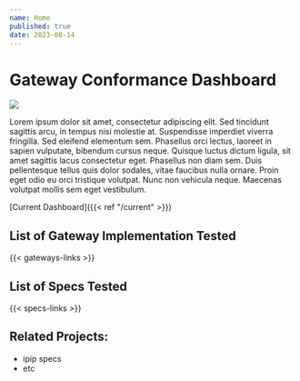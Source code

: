 ```yaml
---
name: Home
published: true
date: 2023-08-14
---
```


# Gateway Conformance Dashboard

<img src="/logo.png" style="max-width: 12rem;" />

Lorem ipsum dolor sit amet, consectetur adipiscing elit. Sed tincidunt sagittis arcu, in tempus nisi molestie at. Suspendisse imperdiet viverra fringilla. Sed eleifend elementum sem. Phasellus orci lectus, laoreet in sapien vulputate, bibendum cursus neque. Quisque luctus dictum ligula, sit amet sagittis lacus consectetur eget. Phasellus non diam sem. Duis pellentesque tellus quis dolor sodales, vitae faucibus nulla ornare. Proin eget odio eu orci tristique volutpat. Nunc non vehicula neque. Maecenas volutpat mollis sem eget vestibulum.

[Current Dashboard]({{< ref "/current" >}})

## List of Gateway Implementation Tested

{{< gateways-links >}}

## List of Specs Tested

{{< specs-links >}}

## Related Projects:

- ipip specs
- etc
